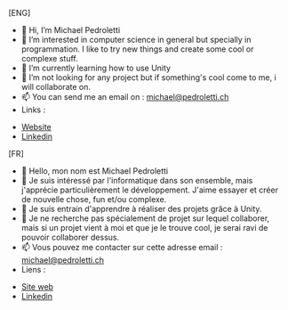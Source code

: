 [ENG]
- 👋 Hi, I’m Michael Pedroletti
- 👀 I’m interested in computer science in general but specially in programmation. I like to try new things and create some cool or complexe stuff.
- 🌱 I’m currently learning how to use Unity
- 💞️ I’m not looking for any project but if something's cool come to me, i will collaborate on.
- 📫 You can send me an email on : michael@pedroletti.ch
- Links : 
<ul>
  <li><a href="https://michael.pedroletti.ch">Website</a></li>
  <li><a href="https://www.linkedin.com/in/michael-pedroletti-2aa219204">Linkedin</a></li>
</ul>

[FR]
- 👋 Hello, mon nom est Michael Pedroletti
- 👀 Je suis intéressé par l'informatique dans son ensemble, mais j'apprécie particulièrement le développement. J'aime essayer et créer de nouvelle chose, fun et/ou complexe.
- 🌱 Je suis entrain d'apprendre à réaliser des projets grâce à Unity.
- 💞️ Je ne recherche pas spécialement de projet sur lequel collaborer, mais si un projet vient à moi et que je le trouve cool, je serai ravi de pouvoir collaborer dessus.
- 📫 Vous pouvez me contacter sur cette adresse email : michael@pedroletti.ch
- Liens : 
<ul>
  <li><a href="https://michael.pedroletti.ch">Site web</a></li>
  <li><a href="https://www.linkedin.com/in/michael-pedroletti-2aa219204">Linkedin</a></li>
</ul>





